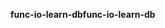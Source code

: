 <span data-ttu-id="ba9c5-101">**func-io-learn-db**</span><span class="sxs-lookup"><span data-stu-id="ba9c5-101">**func-io-learn-db**</span></span>